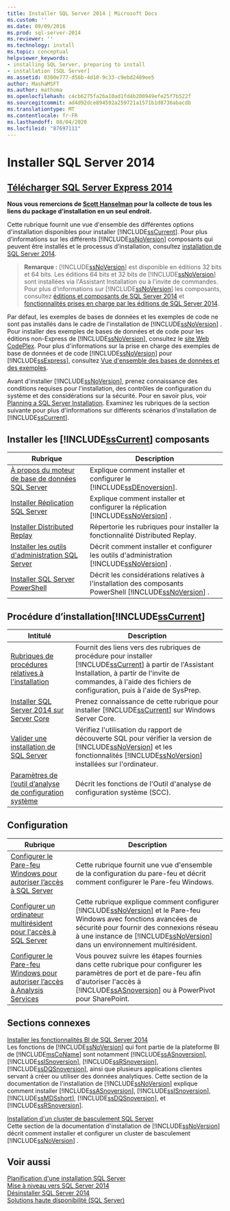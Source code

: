 ```yaml
---
title: Installer SQL Server 2014 | Microsoft Docs
ms.custom: ''
ms.date: 09/09/2016
ms.prod: sql-server-2014
ms.reviewer: ''
ms.technology: install
ms.topic: conceptual
helpviewer_keywords:
- installing SQL Server, preparing to install
- installation [SQL Server]
ms.assetid: 0300e777-d56b-4d10-9c33-c9ebd2489ee5
author: MashaMSFT
ms.author: mathoma
ms.openlocfilehash: c4cb6275fa2ba10ad1fd4b200949efe25f7b522f
ms.sourcegitcommit: ad4d92dce894592a259721a1571b1d8736abacdb
ms.translationtype: MT
ms.contentlocale: fr-FR
ms.lasthandoff: 08/04/2020
ms.locfileid: "87697111"
---
```

# <a name="install-sql-server-2014"></a>Installer SQL Server 2014
## <a name="download-sql-server-2014-express"></a>[Télécharger SQL Server Express 2014](http://www.hanselman.com/blog/DownloadSQLServerExpress.aspx)
  **Nous vous remercions de [Scott Hanselman](http://www.hanselman.com/) pour la collecte de tous les liens du package d’installation en un seul endroit.**
  
 Cette rubrique fournit une vue d'ensemble des différentes options d'installation disponibles pour installer [!INCLUDE[ssCurrent](../../includes/sscurrent-md.md)]. Pour plus d’informations sur les différents [!INCLUDE[ssNoVersion](../../includes/ssnoversion-md.md)] composants qui peuvent être installés et le processus d’installation, consultez [installation de SQL Server 2014](installation-for-sql-server.md).  
> **Remarque :** [!INCLUDE[ssNoVersion](../../includes/ssnoversion-md.md)] est disponible en éditions 32 bits et 64 bits. Les éditions 64 bits et 32 bits de [!INCLUDE[ssNoVersion](../../includes/ssnoversion-md.md)] sont installées via l'Assistant Installation ou à l'invite de commandes. Pour plus d’informations sur [!INCLUDE[ssNoVersion](../../includes/ssnoversion-md.md)] les composants, consultez [éditions et composants de SQL Server 2014](../../sql-server/editions-and-components-of-sql-server-2016.md) et [fonctionnalités prises en charge par les éditions de SQL Server 2014](../../getting-started/features-supported-by-the-editions-of-sql-server-2014.md).  
  
 Par défaut, les exemples de bases de données et les exemples de code ne sont pas installés dans le cadre de l'installation de [!INCLUDE[ssNoVersion](../../includes/ssnoversion-md.md)] . Pour installer des exemples de bases de données et de code pour les éditions non-Express de [!INCLUDE[ssNoVersion](../../includes/ssnoversion-md.md)], consultez le [site Web CodePlex](https://go.microsoft.com/fwlink/?LinkId=87843). Pour plus d'informations sur la prise en charge des exemples de base de données et de code [!INCLUDE[ssNoVersion](../../includes/ssnoversion-md.md)] pour [!INCLUDE[ssExpress](../../includes/ssexpress-md.md)], consultez [Vue d'ensemble des bases de données et des exemples](https://go.microsoft.com/fwlink/?LinkId=110391).  
  
 Avant d'installer [!INCLUDE[ssNoVersion](../../includes/ssnoversion-md.md)], prenez connaissance des conditions requises pour l'installation, des contrôles de configuration du système et des considérations sur la sécurité. Pour en savoir plus, voir [Planning a SQL Server Installation](../../sql-server/install/planning-a-sql-server-installation.md). Examinez les rubriques de la section suivante pour plus d'informations sur différents scénarios d'installation de [!INCLUDE[ssCurrent](../../includes/sscurrent-md.md)].  
  
  
## <a name="install-sscurrent-components"></a>Installer les [!INCLUDE[ssCurrent](../../includes/sscurrent-md.md)] composants  
  
|Rubrique|Description|  
|-----------|-----------------|  
|[À propos du moteur de base de données SQL Server](../sql-server-database-engine-overview.md)|Explique comment installer et configurer le [!INCLUDE[ssDEnoversion](../../includes/ssdenoversion-md.md)].|  
|[Installer Réplication SQL Server](install-sql-server-replication.md)|Explique comment installer et configurer la réplication [!INCLUDE[ssNoVersion](../../includes/ssnoversion-md.md)] .|  
|[Installer Distributed Replay](../../tools/distributed-replay/install-distributed-replay-overview.md)|Répertorie les rubriques pour installer la fonctionnalité Distributed Replay.|  
|[Installer les outils d'administration SQL Server](../../sql-server/install/install-sql-server-management-tools.md)|Décrit comment installer et configurer les outils d'administration [!INCLUDE[ssNoVersion](../../includes/ssnoversion-md.md)] .|  
|[Installer SQL Server PowerShell](install-sql-server-powershell.md)|Décrit les considérations relatives à l'installation des composants PowerShell [!INCLUDE[ssNoVersion](../../includes/ssnoversion-md.md)] .|  
  
## <a name="how-to-install-sscurrent"></a>Procédure d’installation[!INCLUDE[ssCurrent](../../includes/sscurrent-md.md)]  
  
|Intitulé|Description|  
|-----------|-----------------|  
|[Rubriques de procédures relatives à l'installation](../../sql-server/install/installation-how-to-topics.md)|Fournit des liens vers des rubriques de procédure pour installer [!INCLUDE[ssCurrent](../../includes/sscurrent-md.md)] à partir de l'Assistant Installation, à partir de l'invite de commandes, à l'aide des fichiers de configuration, puis à l'aide de SysPrep.|  
|[Installer SQL Server 2014 sur Server Core](install-sql-server-on-server-core.md)|Prenez connaissance de cette rubrique pour installer [!INCLUDE[ssCurrent](../../includes/sscurrent-md.md)] sur Windows Server Core.|  
|[Valider une installation de SQL Server](validate-a-sql-server-installation.md)|Vérifiez l'utilisation du rapport de découverte SQL pour vérifier la version de [!INCLUDE[ssNoVersion](../../includes/ssnoversion-md.md)] et les fonctionnalités [!INCLUDE[ssNoVersion](../../includes/ssnoversion-md.md)] installées sur l'ordinateur.|  
|[Paramètres de l’outil d’analyse de configuration système](check-parameters-for-the-system-configuration-checker.md)|Décrit les fonctions de l'Outil d'analyse de configuration système (SCC).|  
  
## <a name="configuration"></a>Configuration  
  
|Rubrique|Description|  
|-----------|-----------------|  
|[Configurer le Pare-feu Windows pour autoriser l’accès à SQL Server](../../sql-server/install/configure-the-windows-firewall-to-allow-sql-server-access.md)|Cette rubrique fournit une vue d'ensemble de la configuration du pare-feu et décrit comment configurer le Pare-feu Windows.|  
|[Configurer un ordinateur multirésident pour l'accès à SQL Server](../../sql-server/install/configure-a-multi-homed-computer-for-sql-server-access.md)|Cette rubrique explique comment configurer [!INCLUDE[ssNoVersion](../../includes/ssnoversion-md.md)] et le Pare-feu Windows avec fonctions avancées de sécurité pour fournir des connexions réseau à une instance de [!INCLUDE[ssNoVersion](../../includes/ssnoversion-md.md)] dans un environnement multirésident.|  
|[Configurer le Pare-feu Windows pour autoriser l’accès à Analysis Services](https://docs.microsoft.com/analysis-services/instances/configure-the-windows-firewall-to-allow-analysis-services-access)|Vous pouvez suivre les étapes fournies dans cette rubrique pour configurer les paramètres de port et de pare-feu afin d'autoriser l'accès à [!INCLUDE[ssASnoversion](../../includes/ssasnoversion-md.md)] ou à PowerPivot pour SharePoint.|  
  
## <a name="related-sections"></a>Sections connexes  
 [Installer les fonctionnalités BI de SQL Server 2014](../../sql-server/install/install-sql-server-business-intelligence-features.md)  
 Les fonctions de [!INCLUDE[ssNoVersion](../../includes/ssnoversion-md.md)] qui font partie de la plateforme BI de [!INCLUDE[msCoName](../../includes/msconame-md.md)] sont notamment [!INCLUDE[ssASnoversion](../../includes/ssasnoversion-md.md)], [!INCLUDE[ssISnoversion](../../includes/ssisnoversion-md.md)], [!INCLUDE[ssRSnoversion](../../includes/ssrsnoversion-md.md)], [!INCLUDE[ssDQSnoversion](../../includes/ssdqsnoversion-md.md)], ainsi que plusieurs applications clientes servant à créer ou utiliser des données analytiques. Cette section de la documentation de l'installation de [!INCLUDE[ssNoVersion](../../includes/ssnoversion-md.md)] explique comment installer [!INCLUDE[ssASnoversion](../../includes/ssasnoversion-md.md)], [!INCLUDE[ssISnoversion](../../includes/ssisnoversion-md.md)], [!INCLUDE[ssMDSshort](../../includes/ssmdsshort-md.md)], [!INCLUDE[ssDQSnoversion](../../includes/ssdqsnoversion-md.md)], et [!INCLUDE[ssRSnoversion](../../includes/ssrsnoversion-md.md)].  
  
 [Installation d'un cluster de basculement SQL Server](../../sql-server/failover-clusters/install/sql-server-failover-cluster-installation.md)  
 Cette section de la documentation d'installation de [!INCLUDE[ssNoVersion](../../includes/ssnoversion-md.md)] décrit comment installer et configurer un cluster de basculement [!INCLUDE[ssNoVersion](../../includes/ssnoversion-md.md)] .  
  
## <a name="see-also"></a>Voir aussi  
 [Planification d'une installation SQL Server](../../sql-server/install/planning-a-sql-server-installation.md)   
 [Mise à niveau vers SQL Server 2014](upgrade-sql-server.md)   
 [Désinstaller SQL Server 2014](../../sql-server/install/uninstall-sql-server.md)   
 [Solutions haute disponibilité &#40;SQL Server&#41;](../../sql-server/failover-clusters/high-availability-solutions-sql-server.md)  
  
  
